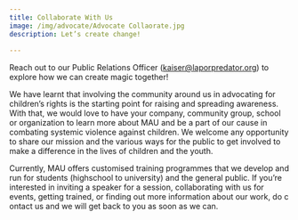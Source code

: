```yaml
---
title: Collaborate With Us
image: /img/advocate/Advocate Collaorate.jpg
description: Let’s create change! 
           
---
```


Reach out to our Public Relations Officer (kaiser@laporpredator.org) to explore how we can create magic together!

We have learnt that involving the community around us in advocating for children’s rights is the starting point for raising and spreading awareness. With that, we would love to have your company, community group, school or organization to learn more about MAU and be a part of our cause in combating systemic violence against children. We welcome any opportunity to share our mission and the various ways for the public to get involved to make a difference in the lives of children and the youth.

Currently, MAU offers customised training programmes that we develop and run for students (highschool to university) and the general public. If you’re interested in inviting a speaker for a session, collaborating with us for events, getting trained, or finding out more information about our work, do c​ontact us and we will get back to you as soon as we can.

